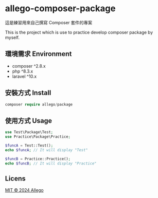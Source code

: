 # allego-composer-package

這是練習用來自己撰寫 Composer 套件的專案

This is the project which is use to practice develop composer package by myself.

## 環境需求 Environment 
* composer ^2.8.x
* php ^8.3.x
* laravel ^10.x

## 安裝方式 Install

```php
composer require allego/package
```

## 使用方式 Usage

```php
use Test\Package\Test;
use Practice\Package\Practice;

$funcA = Test::Test();
echo $funcA; // It will display "Test"

$funcB = Practice::Practice();
echo $funcB; // It will display "Practice"
```

## Licens

[MIT ©️ 2024 Allego](LICENSE)
